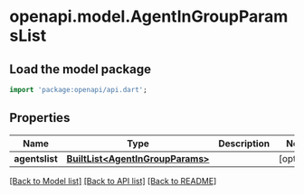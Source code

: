 # openapi.model.AgentInGroupParamsList

## Load the model package
```dart
import 'package:openapi/api.dart';
```

## Properties
Name | Type | Description | Notes
------------ | ------------- | ------------- | -------------
**agentslist** | [**BuiltList&lt;AgentInGroupParams&gt;**](AgentInGroupParams.md) |  | [optional] 

[[Back to Model list]](../README.md#documentation-for-models) [[Back to API list]](../README.md#documentation-for-api-endpoints) [[Back to README]](../README.md)


